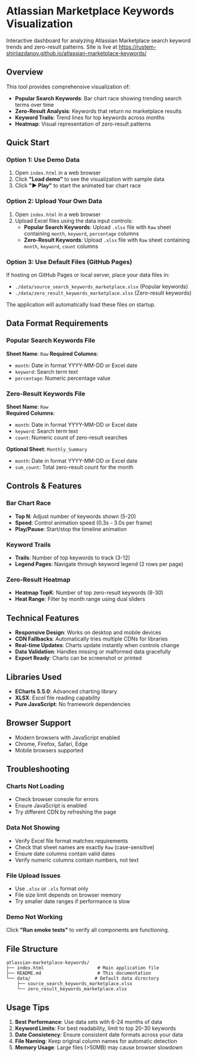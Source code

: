 # Atlassian Marketplace Keywords Visualization

Interactive dashboard for analyzing Atlassian Marketplace search keyword trends and zero-result patterns.
Site is live at https://rustem-shiriiazdanov.github.io/atlassian-marketplace-keywords/

## Overview

This tool provides comprehensive visualization of:
- **Popular Search Keywords**: Bar chart race showing trending search terms over time
- **Zero-Result Analysis**: Keywords that return no marketplace results  
- **Keyword Trails**: Trend lines for top keywords across months
- **Heatmap**: Visual representation of zero-result patterns

## Quick Start

### Option 1: Use Demo Data
1. Open `index.html` in a web browser
2. Click **"Load demo"** to see the visualization with sample data
3. Click **"▶ Play"** to start the animated bar chart race

### Option 2: Upload Your Own Data
1. Open `index.html` in a web browser
2. Upload Excel files using the data input controls:
   - **Popular Search Keywords**: Upload `.xlsx` file with `Raw` sheet containing `month`, `keyword`, `percentage` columns
   - **Zero-Result Keywords**: Upload `.xlsx` file with `Raw` sheet containing `month`, `keyword`, `count` columns

### Option 3: Use Default Files (GitHub Pages)
If hosting on GitHub Pages or local server, place your data files in:
- `./data/source_search_keywords_marketplace.xlsx` (Popular keywords)
- `./data/zero_result_keywords_marketplace.xlsx` (Zero-result keywords)

The application will automatically load these files on startup.

## Data Format Requirements

### Popular Search Keywords File
**Sheet Name**: `Raw`
**Required Columns**:
- `month`: Date in format YYYY-MM-DD or Excel date
- `keyword`: Search term text
- `percentage`: Numeric percentage value

### Zero-Result Keywords File
**Sheet Name**: `Raw`  
**Required Columns**:
- `month`: Date in format YYYY-MM-DD or Excel date
- `keyword`: Search term text  
- `count`: Numeric count of zero-result searches

**Optional Sheet**: `Monthly_Summary`
- `month`: Date in format YYYY-MM-DD or Excel date
- `sum_count`: Total zero-result count for the month

## Controls & Features

### Bar Chart Race
- **Top N**: Adjust number of keywords shown (5-20)
- **Speed**: Control animation speed (0.3s - 3.0s per frame)
- **Play/Pause**: Start/stop the timeline animation

### Keyword Trails
- **Trails**: Number of top keywords to track (3-12)
- **Legend Pages**: Navigate through keyword legend (2 rows per page)

### Zero-Result Heatmap
- **Heatmap TopK**: Number of top zero-result keywords (8-30)
- **Heat Range**: Filter by month range using dual sliders

## Technical Features

- **Responsive Design**: Works on desktop and mobile devices
- **CDN Fallbacks**: Automatically tries multiple CDNs for libraries
- **Real-time Updates**: Charts update instantly when controls change
- **Data Validation**: Handles missing or malformed data gracefully
- **Export Ready**: Charts can be screenshot or printed

## Libraries Used

- **ECharts 5.5.0**: Advanced charting library
- **XLSX**: Excel file reading capability
- **Pure JavaScript**: No framework dependencies

## Browser Support

- Modern browsers with JavaScript enabled
- Chrome, Firefox, Safari, Edge
- Mobile browsers supported

## Troubleshooting

### Charts Not Loading
- Check browser console for errors
- Ensure JavaScript is enabled
- Try different CDN by refreshing the page

### Data Not Showing
- Verify Excel file format matches requirements
- Check that sheet names are exactly `Raw` (case-sensitive)
- Ensure date columns contain valid dates
- Verify numeric columns contain numbers, not text

### File Upload Issues
- Use `.xlsx` or `.xls` format only
- File size limit depends on browser memory
- Try smaller date ranges if performance is slow

### Demo Not Working
Click **"Run smoke tests"** to verify all components are functioning.

## File Structure

```
atlassian-marketplace-keywords/
├── index.html                    # Main application file
├── README.md                     # This documentation
└── data/                        # Default data directory
    ├── source_search_keywords_marketplace.xlsx
    └── zero_result_keywords_marketplace.xlsx
```

## Usage Tips

1. **Best Performance**: Use data sets with 6-24 months of data
2. **Keyword Limits**: For best readability, limit to top 20-30 keywords
3. **Date Consistency**: Ensure consistent date formats across your data
4. **File Naming**: Keep original column names for automatic detection
5. **Memory Usage**: Large files (>50MB) may cause browser slowdown
